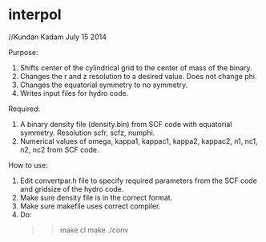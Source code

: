 interpol
========
//Kundan Kadam July 15 2014

Purpose:
1. Shifts center of the cylindrical grid to the center of mass of the binary.
2. Changes the r and z resolution to a desired value. Does not change phi.
3. Changes the equatorial symmetry to no symmetry.
4. Writes input files for hydro code.

Required:
1. A binary density file (density.bin) from SCF code with equatorial symmetry. Resolution scfr, scfz, numphi.
2. Numerical values of omega, kappa1, kappac1, kappa2, kappac2, n1, nc1, n2, nc2 from SCF code.

How to use:
1. Edit convertpar.h file to specify required parameters from the SCF code and gridsize of the hydro code.
2. Make sure density file is in the correct format.
3. Make sure makefile uses correct compiler.
4. Do:
   >>make cl
   >>make
   >>./conv

